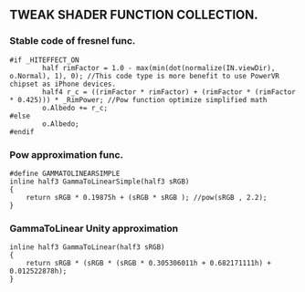 ## TWEAK SHADER FUNCTION COLLECTION.

### Stable code of fresnel func.

```
#if _HITEFFECT_ON
        half rimFactor = 1.0 - max(min(dot(normalize(IN.viewDir), o.Normal), 1), 0); //This code type is more benefit to use PowerVR chipset as iPhone devices.
        half4 r_c = ((rimFactor * rimFactor) + (rimFactor * (rimFactor * 0.425))) * _RimPower; //Pow function optimize simplified math 
        o.Albedo += r_c;
#else
        o.Albedo;
#endif
```

### Pow approximation func.

```
#define GAMMATOLINEARSIMPLE
inline half3 GammaToLinearSimple(half3 sRGB)
{
    return sRGB * 0.19875h + (sRGB * sRGB ); //pow(sRGB , 2.2);
}
```

### GammaToLinear Unity approximation

```
inline half3 GammaToLinear(half3 sRGB)
{
    return sRGB * (sRGB * (sRGB * 0.305306011h + 0.682171111h) + 0.012522878h);
}
```



